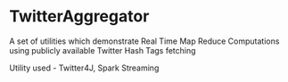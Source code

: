 # TwitterAggregator
A set of utilities which demonstrate Real Time Map Reduce Computations using publicly available Twitter Hash Tags fetching

Utility used - Twitter4J, Spark Streaming
